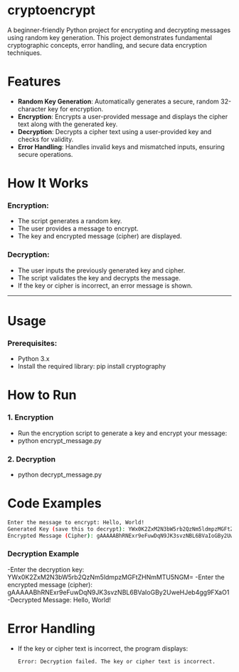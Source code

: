 # cryptoencrypt
A beginner-friendly Python project for encrypting and decrypting messages using random key generation. This project demonstrates fundamental cryptographic concepts, error handling, and secure data encryption techniques.
# Features
- **Random Key Generation**: Automatically generates a secure, random 32-character key for encryption.
- **Encryption**: Encrypts a user-provided message and displays the cipher text along with the generated key.
- **Decryption**: Decrypts a cipher text using a user-provided key and checks for validity.
- **Error Handling**: Handles invalid keys and mismatched inputs, ensuring secure operations.

# How It Works

### **Encryption:**
- The script generates a random key.
- The user provides a message to encrypt.
- The key and encrypted message (cipher) are displayed.

### **Decryption:**
- The user inputs the previously generated key and cipher.
- The script validates the key and decrypts the message.
- If the key or cipher is incorrect, an error message is shown.

---

# Usage

### **Prerequisites:**
- Python 3.x
- Install the required library:
  pip install cryptography



# How to Run

### 1. **Encryption**
- Run the encryption script to generate a key and encrypt your message:
- python encrypt_message.py

### 2. **Decryption**
- python decrypt_message.py



# Code Examples

```bash
Enter the message to encrypt: Hello, World!
Generated Key (save this to decrypt): YWx0K2ZxM2N3bW5rb2QzNm5ldmpzMGFtZHNmMTU5NGM=
Encrypted Message (Cipher): gAAAAABhRNExr9eFuwDqN9JK3svzNBL6BVaIoGBy2UweHJeb4gg9FXaO1
```


### **Decryption Example**
  
-Enter the decryption key: YWx0K2ZxM2N3bW5rb2QzNm5ldmpzMGFtZHNmMTU5NGM=
-Enter the encrypted message (cipher): gAAAAABhRNExr9eFuwDqN9JK3svzNBL6BVaIoGBy2UweHJeb4gg9FXaO1
-Decrypted Message: Hello, World!



# Error Handling

- If the key or cipher text is incorrect, the program displays:
  ```plaintext
  Error: Decryption failed. The key or cipher text is incorrect.

  



   
